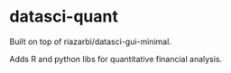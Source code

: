 # datasci-quant

Built on top of riazarbi/datasci-gui-minimal.

Adds R and python libs for quantitative financial analysis.
